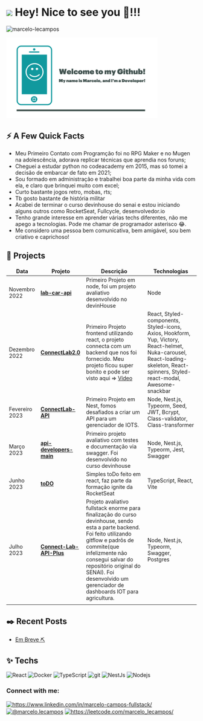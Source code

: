 <h1><img src="https://emojis.slackmojis.com/emojis/images/1531849430/4246/blob-sunglasses.gif?1531849430" width="30"/> Hey! Nice to see you 👋!!!</h1>
<p align="left"> <img src="https://komarev.com/ghpvc/?username=marcelo-lecampos&label=Profile%20views&color=0e75b6&style=flat" alt="marcelo-lecampos" /> </p>

<div >
  <img src=".github/workflows/marcelo-logo-two.png" width="400" alt="card-marcelo"/>
</div>

<h2>⚡️ A Few Quick Facts</h2>
<ul>
<li>Meu Primeiro Contato com Programção foi no RPG Maker e no Mugen na adolescência, adorava replicar técnicas que aprendia nos foruns;</li>
<li>Cheguei a estudar python no codeacademy em 2015, mas só tomei a decisão de embarcar de fato em 2021;</li>
<li>Sou formado em administração e trabalhei boa parte da minha vida com ela, e claro que brinquei muito com excel;</li>
<li>Curto bastante jogos retro, mobas, rts;</li>
<li>Tb gosto bastante de história militar</li>
<li> Acabei de terminar o curso devinhouse do senai e estou iniciando alguns outros como RocketSeat, Fullcycle, desenvolvedor.io </li>
<li> Tenho grande interesse em aprender várias techs diferentes, não me apego a tecnologias. Pode me chamar de programador asterisco 😂.</li>
<li>Me considero uma pessoa bem comunicativa, bem amigável, sou bem criativo e caprichoso!</li> 
</ul>

<h2>📌 Projects</h2>

<table>
  <thead align="center">
    <tr border: none;>
      <td><b> Data</b></td>
      <td><b> Projeto</b></td>
      <td><b> Descrição</b></td>
      <td><b> Technologias</b></td>
    </tr>
  </thead>
  <tbody>
    <tr>
      <td> Novembro 2022</td>
      <td><a target="_blank" href="https://github.com/Marcelo-Lecampos/lab-car-api"><b> lab-car-api
</b></a></td>
      <td>Primeiro Projeto em node, foi um projeto avaliativo desenvolvido no devinHouse</td>
      <td>Node</td>
  </td>
    </tr>
       <tr>
     <td> Dezembro 2022</td>
      <td><a target="_blank" href="https://github.com/Marcelo-Lecampos/ConnectLab2.0"><b>ConnectLab2.0</b></a></td>
      <td>Primeiro Projeto frontend utilizando react, o projeto connecta com um backend que nos foi fornecido. Meu projeto ficou super bonito e pode ser visto aqui => 
        <a target="_blank" href="https://github.com/Marcelo-Lecampos/ConnectLab2.0](https://youtu.be/fGDxn27uRqU">Vídeo</a>
   </td>
      <td>
React, Styled-components, Styled-icons, Axios, Hookform, Yup, Victory, React-helmet, Nuka-carousel, React-loading-skeleton, React-spinners, Styled-react-modal, Awesome-snackbar </td>
  </td>
    </tr>
<tr>
    <td>Fevereiro 2023</td>
    <td><a target="_blank" href="https://github.com/Marcelo-Lecampos/connect_Lab-api"><b>ConnectLab-API </b></a></td>
    <td>Primeiro Projeto em Nest, fomos desafiados a criar um API para um gerenciador de IOTS. </td>
    <td>
    Node, Nest.js, Typeorm, Seed, JWT, Bcrypt, Class-validator, Class-transformer
 </td>
    </td>
</tr>
<tr>
    <td>Março 2023</td>
    <td><a target="_blank" href="https://github.com/Marcelo-Lecampos/api-developers-main"><b> api-developers-main
 </b></a></td>
    <td>Primeiro projeto avaliativo com testes e documentação via swagger. Foi desenvolvido no curso devinhouse  </td>
    <td> Node, Nest.js, Typeorm, Jest, Swagger </td>
    </td>
</tr>
  <tr>
    <td>Junho 2023</td>
    <td><a target="_blank" href="https://github.com/Marcelo-Lecampos/toDo"><b>toDO </b></a></td>
    <td>Simples toDo feito em react, faz parte da formação ignite da RocketSeat </td>
    <td>
    TypeScript, React, Vite
 </td>
    </td>
</tr>
<tr>
    <td>Julho 2023</td>
    <td><a target="_blank" href="https://github.com/Marcelo-Lecampos/Connect-Lab-API-Plus"><b>Connect-Lab-API-Plus
 </b></a></td>
    <td>Projeto avaliativo fullstack enorme para finalização do curso devinhouse, sendo esta a parte backend. Foi feito utilizando gitflow e padrõs de commite(que infelizmente não consegui salvar do repositório original do SENAI). Foi desenvolvido um gerenciador de dashboards IOT para agricultura.  </td>
    <td>
    Node, Nest.js, Typeorm, Swagger, Postgres
    </td>
</tr>
<tr>
    <td></td>
    <td><a target="_blank" href=""><b> </b></a></td>
    <td> </td>
    <td> </td>
    </td>
</tr>

    
    
   </table>

<h2>✒️ Recent Posts</h2>
<ul>
<li><a target="_blank" href="https://www.google.com/">Em Breve ⛏</a></li>
</ul>

<h2>✨ Techs</h2>
<p>
  <img alt="React" src="https://img.shields.io/badge/-React-45b8d8?style=flat-square&logo=react&logoColor=white" />
  <img alt="Docker" src="https://img.shields.io/badge/-Docker-46a2f1?style=flat-square&logo=docker&logoColor=white" />
  <img alt="TypeScript" src="https://img.shields.io/badge/-TypeScript-007ACC?style=flat-square&logo=typescript&logoColor=white" />
  <img alt="git" src="https://img.shields.io/badge/-Git-F05032?style=flat-square&logo=git&logoColor=white" />
  <img alt="NestJs" src="https://img.shields.io/badge/-NestJs-ea2845?style=flat-square&logo=nestjs&logoColor=white" />
  <img alt="Nodejs" src="https://img.shields.io/badge/-Nodejs-43853d?style=flat-square&logo=Node.js&logoColor=white" />
</p>


<h3 align="left">Connect with me:</h3>
<p align="left">
<a href="https://linkedin.com/in/https://www.linkedin.com/in/marcelo-campos-fullstack/" target="blank"><img align="center" src="https://raw.githubusercontent.com/rahuldkjain/github-profile-readme-generator/master/src/images/icons/Social/linked-in-alt.svg" alt="https://www.linkedin.com/in/marcelo-campos-fullstack/" height="30" width="40" /></a>
  <a href="https://medium.com/@marcelo.lecampos" target="blank"><img align="center" src="https://raw.githubusercontent.com/rahuldkjain/github-profile-readme-generator/master/src/images/icons/Social/medium.svg" alt="@marcelo.lecampos" height="30" width="40" /></a>
<a href="https://leetcode.com/marcelo_lecampos/" target="blank"><img align="center" src="https://raw.githubusercontent.com/rahuldkjain/github-profile-readme-generator/master/src/images/icons/Social/leet-code.svg" alt="https://leetcode.com/marcelo_lecampos/" height="30" width="40" /></a>
</p>


